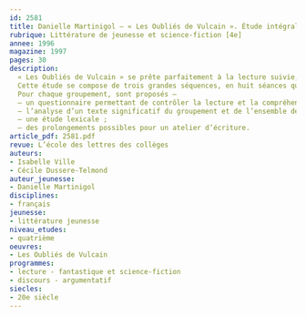 ```yaml
---
id: 2581
title: Danielle Martinigol – « Les Oubliés de Vulcain ». Étude intégrale, séquence 
rubrique: Littérature de jeunesse et science-fiction [4e]
annee: 1996
magazine: 1997
pages: 30
description: 
  « Les Oubliés de Vulcain » se prête parfaitement à la lecture suivie, et le genre de la science-fiction, qui touche au surnaturel, répond aux exigences du programme de français en quatrième. Enfin, les nombreuses pistes de réflexion constituent une solide base de travail pour préparer les élèves au sujet d’argumentation du brevet.
  Cette étude se compose de trois grandes séquences, en huit séances qui suivent l’ordre des chapitres. La première séquence est construite à partir du découpage de l’œuvre en cinq groupements de chapitres cohérents.
  Pour chaque groupement, sont proposés – 
  – un questionnaire permettant de contrôler la lecture et la compréhension du texte ;
  – l’analyse d’un texte significatif du groupement et de l’ensemble de l’œuvre ;
  – une étude lexicale ;
  – des prolongements possibles pour un atelier d’écriture.
article_pdf: 2581.pdf
revue: L’école des lettres des collèges
auteurs:
- Isabelle Ville
- Cécile Dussere-Telmond
auteur_jeunesse:
- Danielle Martinigol
disciplines:
- français
jeunesse:
- littérature jeunesse
niveau_etudes:
- quatrième
oeuvres:
- Les Oubliés de Vulcain
programmes:
- lecture - fantastique et science-fiction
- discours - argumentatif
siecles:
- 20e siècle
---
```

